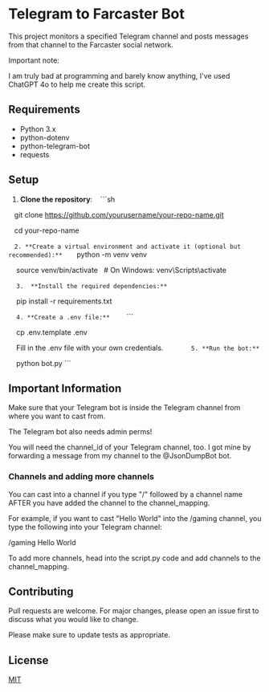 # Telegram to Farcaster Bot

This project monitors a specified Telegram channel and posts messages from that channel to the Farcaster social network.

Important note:

I am truly bad at programming and barely know anything, I've used ChatGPT 4o to help me create this script.
## Requirements

- Python 3.x
- python-dotenv
- python-telegram-bot
- requests
## Setup
  
1. **Clone the repository**:
   ```sh

   git clone https://github.com/yourusername/your-repo-name.git

   cd your-repo-name

   ```
2. **Create a virtual environment and activate it (optional but recommended):**
    ```python -m venv venv

    source venv/bin/activate   # On Windows: venv\Scripts\activate

    ```
3.  **Install the required dependencies:**
    ```

    pip install -r requirements.txt

    ```
4. **Create a .env file:**    ```
   ```

    cp .env.template .env

  

    Fill in the .env file with your own credentials.
    ```
    
5. **Run the bot:**
    ```

    python bot.py
    ```

## Important Information

Make sure that your Telegram bot is inside the Telegram channel from where you want to cast from.

The Telegram bot also needs admin perms!

You will need the channel_id of your Telegram channel, too.
I got mine by forwarding a message from my channel to the @JsonDumpBot bot.

### Channels and adding more channels

You can cast into a channel if you type "/" followed by a channel name AFTER you have added the channel to the channel_mapping.

For example, if you want to cast "Hello World" into the /gaming channel, you type the following into your Telegram channel:

/gaming Hello World

To add more channels, head into the script.py code and add channels to the channel_mapping.
## Contributing

Pull requests are welcome. For major changes, please open an issue first to discuss what you would like to change.

Please make sure to update tests as appropriate.
## License

[MIT](https://opensource.org/license/mit)